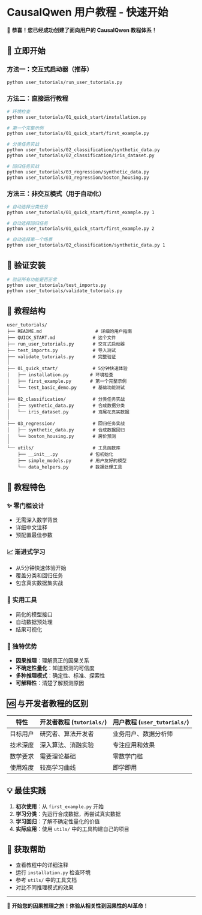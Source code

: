 # CausalQwen 用户教程 - 快速开始

🎉 **恭喜！您已经成功创建了面向用户的 CausalQwen 教程体系！**

## 🚀 立即开始

### 方法一：交互式启动器（推荐）
```bash
python user_tutorials/run_user_tutorials.py
```

### 方法二：直接运行教程
```bash
# 环境检查
python user_tutorials/01_quick_start/installation.py

# 第一个完整示例
python user_tutorials/01_quick_start/first_example.py

# 分类任务实战
python user_tutorials/02_classification/synthetic_data.py
python user_tutorials/02_classification/iris_dataset.py

# 回归任务实战  
python user_tutorials/03_regression/synthetic_data.py
python user_tutorials/03_regression/boston_housing.py
```

### 方法三：非交互模式（用于自动化）
```bash
# 自动选择分类任务
python user_tutorials/01_quick_start/first_example.py 1

# 自动选择回归任务
python user_tutorials/01_quick_start/first_example.py 2

# 自动选择第一个场景
python user_tutorials/02_classification/synthetic_data.py 1
```

## 🧪 验证安装

```bash
# 验证所有功能是否正常
python user_tutorials/test_imports.py
python user_tutorials/validate_tutorials.py
```

## 📁 教程结构

```
user_tutorials/
├── README.md                    # 详细的用户指南
├── QUICK_START.md              # 这个文件
├── run_user_tutorials.py       # 交互式启动器
├── test_imports.py             # 导入测试
├── validate_tutorials.py       # 完整验证
│
├── 01_quick_start/             # 5分钟快速体验
│   ├── installation.py        # 环境检查
│   ├── first_example.py       # 第一个完整示例
│   └── test_basic_demo.py      # 基础功能测试
│
├── 02_classification/          # 分类任务实战
│   ├── synthetic_data.py       # 合成数据分类
│   └── iris_dataset.py         # 鸢尾花真实数据
│
├── 03_regression/              # 回归任务实战
│   ├── synthetic_data.py       # 合成数据回归
│   └── boston_housing.py       # 房价预测
│
└── utils/                      # 工具函数库
    ├── __init__.py            # 包初始化
    ├── simple_models.py       # 用户友好的模型
    └── data_helpers.py        # 数据处理工具
```

## 🎯 教程特色

### ✨ 零门槛设计
- 无需深入数学背景
- 详细中文注释
- 预配置最佳参数

### 📈 渐进式学习
- 从5分钟快速体验开始
- 覆盖分类和回归任务
- 包含真实数据集实战

### 🔧 实用工具
- 简化的模型接口
- 自动数据预处理
- 结果可视化

### 🌟 独特优势
- **因果推理**：理解真正的因果关系
- **不确定性量化**：知道预测的可信度
- **多种推理模式**：确定性、标准、探索性
- **可解释性**：清楚了解预测原因

## 🆚 与开发者教程的区别

| 特性 | 开发者教程 (`tutorials/`) | 用户教程 (`user_tutorials/`) |
|------|-------------------------|----------------------------|
| 目标用户 | 研究者、算法开发者 | 业务用户、数据分析师 |
| 技术深度 | 深入算法、消融实验 | 专注应用和效果 |
| 数学要求 | 需要理论基础 | 零数学门槛 |
| 使用难度 | 较高学习曲线 | 即学即用 |

## 💡 最佳实践

1. **初次使用**：从 `first_example.py` 开始
2. **学习分类**：先运行合成数据，再尝试真实数据
3. **学习回归**：了解不确定性量化的价值
4. **实际应用**：使用 `utils/` 中的工具构建自己的项目

## 🔗 获取帮助

- 查看教程中的详细注释
- 运行 `installation.py` 检查环境
- 参考 `utils/` 中的工具文档
- 对比不同推理模式的效果

---

🎉 **开始您的因果推理之旅！体验从相关性到因果性的AI革命！**